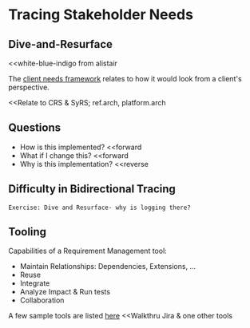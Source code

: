 # Tracing Stakeholder Needs

## Dive-and-Resurface

<<white-blue-indigo from alistair

The [client needs framework](https://evolytics.com/blog/hierarchy-client-needs-framework-analysts/)
relates to how it would look from a client's perspective.

<<Relate to CRS & SyRS; ref.arch, platform.arch

## Questions

- How is this implemented? <<forward
- What if I change this? <<forward
- Why is this implementation? <<reverse

## Difficulty in Bidirectional Tracing

`Exercise: Dive and Resurface- why is logging there?`

## Tooling

Capabilities of a Requirement Management tool:

- Maintain Relationships: Dependencies, Extensions, ...
- Reuse
- Integrate
- Analyze Impact & Run tests
- Collaboration

A few sample tools are listed [here](https://thedigitalprojectmanager.com/requirements-management-tools/)
<<Walkthru Jira & one other tools
